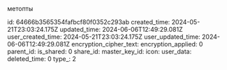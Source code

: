 метопты

id: 64666b3565354fafbcf80f0352c293ab
created_time: 2024-05-21T23:03:24.175Z
updated_time: 2024-06-06T12:49:29.081Z
user_created_time: 2024-05-21T23:03:24.175Z
user_updated_time: 2024-06-06T12:49:29.081Z
encryption_cipher_text: 
encryption_applied: 0
parent_id: 
is_shared: 0
share_id: 
master_key_id: 
icon: 
user_data: 
deleted_time: 0
type_: 2